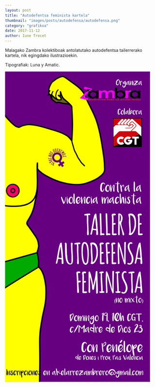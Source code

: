 ```yaml
---
layout: post
title: "Autodefentsa feminista kartela"
thumbnail: "images/posts/autodefensa/autodefensa.png"
category: "grafikoa"
date: 2017-11-12
author: Iune Trecet
---
```


Malagako Zambra kolektiboak antolatutako autodefentsa tailerrerako kartela, nik
egingdako ilustrazioekin.

Tipografiak: Luna y Amatic.

<img src="/images/posts/autodefensa/autodefensa_trazatua.svg" alt="Autodefensa feminista">
